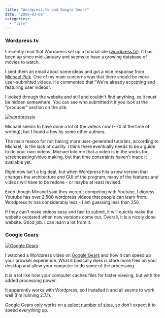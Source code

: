 ```yaml
---
title: "Wordpress.tv and Google Gears"
date: "2009-03-09"
categories: 
  - "life"
---
```


### Wordpress.tv

I recently read that Wordpress set up a tutorial site ([wordpress.tv](http://wordpress.tv/)). It has been up since mid-January and seems to have a growing database of movies to watch.

I sent them an email about some ideas and got a nice response from [Michael Pick](http://michaelpick.wordpress.com/about-2/). One of my main concerns was that there should be more user-submitted videos. He commented that "We're already accepting and featuring user videos".

I looked through the website and still and couldn't find anything, so it must be hidden somewhere. You can see who submitted it if you look at the "producer" section on the site.

[![wordpresstv](/images/wordpresstv.jpg "wordpresstv")](http://blog.scottpetrovic.com/wp-content/uploads/2009/03/wordpresstv.jpg)

Michael seems to have done a lot of the videos now (~70 at the time of writing), but I found a few by some other authors.

The main reason for not having more user-generated tutorials, according to Michael,  is the lack of quality. I think there eventually needs to be a guide to do your own videos. Michael told me that a video is in the works for screencasting/video making, but that time constraints haven't made it available yet.

Right now isn't a big deal, but when Wordpress hits a new version that changes the architecture and GUI of the program, many of the features and videos will have to be redone - or maybe at least revised.

Even though Micahel said they weren't competing with Youtube, I digress. Youtube has over 2,500 wordpress videos that people can learn from. Wordpress.tv has considerably less - I am guessing less than 250.

If they can't make videos easy and fast to submit, it will quickly make the website outdated when new versions come out. Overall, it is a nicely done website. Good job. I can learn a lot from it.

### Google Gears

[![Google Gears](/images/google_gears_logo1.jpg "Google Gears")](http://blog.scottpetrovic.com/wp-content/uploads/2009/03/google_gears_logo1.jpg)

I watched a Wordpress video on [Google Gears](http://gears.google.com/) and how it can speed up your browser experience. What it basically does is store more files on your desktop and allow your computer to do some of the processing.

It is a lot like how your computer caches files for faster viewing, but with the added processing power.

It apparently works with Wordpress, so I installed it and all seems to work well (I'm running 2.7.1).

Google Gears only works on a [select number of sites](http://en.wikipedia.org/wiki/Google_Gears), so don't expect it to speed everything up.
